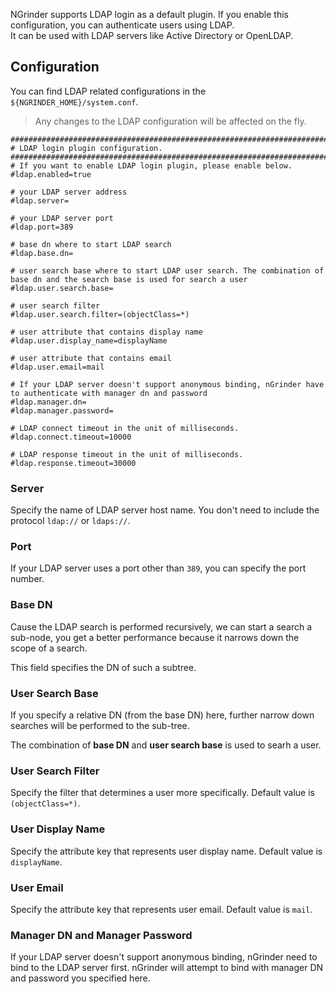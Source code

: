 NGrinder supports LDAP login as a default plugin. If you enable this configuration, you can authenticate users using LDAP.  
It can be used with LDAP servers like Active Directory or OpenLDAP.

## Configuration
You can find LDAP related configurations in the `${NGRINDER_HOME}/system.conf`.
> Any changes to the LDAP configuration will be affected on the fly.
```
######################################################################################
# LDAP login plugin configuration.
######################################################################################
# If you want to enable LDAP login plugin, please enable below.
#ldap.enabled=true

# your LDAP server address
#ldap.server=

# your LDAP server port
#ldap.port=389

# base dn where to start LDAP search
#ldap.base.dn=

# user search base where to start LDAP user search. The combination of base dn and the search base is used for search a user
#ldap.user.search.base=

# user search filter
#ldap.user.search.filter=(objectClass=*)

# user attribute that contains display name
#ldap.user.display_name=displayName

# user attribute that contains email
#ldap.user.email=mail

# If your LDAP server doesn't support anonymous binding, nGrinder have to authenticate with manager dn and password
#ldap.manager.dn=
#ldap.manager.password=

# LDAP connect timeout in the unit of milliseconds.
#ldap.connect.timeout=10000

# LDAP response timeout in the unit of milliseconds.
#ldap.response.timeout=30000
```

### Server
Specify the name of LDAP server host name. You don't need to include the protocol `ldap://` or `ldaps://`.


### Port
If your LDAP server uses a port other than `389`, you can specify the port number.

### Base DN
Cause the LDAP search is performed recursively, we can start a search a sub-node, you get a better performance because it narrows down the scope of a search.

This field specifies the DN of such a subtree.

### User Search Base
If you specify a relative DN (from the base DN) here, further narrow down searches will be performed to the sub-tree.

The combination of **base DN** and **user search base** is used to searh a user.

### User Search Filter
Specify the filter that determines a user more specifically. Default value is `(objectClass=*)`.

### User Display Name
Specify the attribute key that represents user display name. Default value is `displayName`.

### User Email
Specify the attribute key that represents user email. Default value is `mail`.

### Manager DN and Manager Password
If your LDAP server doesn't support anonymous binding, nGrinder need to bind to the LDAP server first. nGrinder will attempt to bind with manager DN and password you specified here.